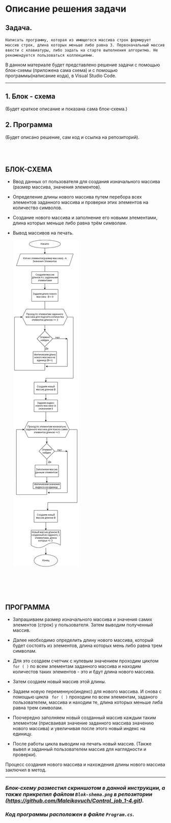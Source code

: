 # Описание решения задачи

## **Задача.**

    Написать программу, которая из имющегося массива строк формирует массив строк, длина которых меньше либо равна 3. Первоначальный массив ввести с клавиатуры, либо задать на старте выполнения алгоритма. Не рекомендуется пользоваться коллекциями.

В данном материале будет представлено решение задачи с помощью блок-схемы (приложена сама схема) и с помощью программы(написание кода), в Visual Studio Code.
___

## 1. Блок - схема

(Будет краткое описание и показана сама блок-схема.)

## 2. Программа

(Будет описано решение, сам код и ссылка на репозиторий).
<br/>
<br/>
<br/>
<br/>

   ## БЛОК-СХЕМА  
   
* Ввод данных от пользователя для создания изначального массива (размер массива, значения элементов).

* Определение длины нового массива путем перебора всех элементов заданного массива и проверки этих элементов на количество символов.

* Создание нового массива и заполнение его новыми элементами, длина которых меньше либо равна трём символам.

* Вывод массивов на печать.  

    ![algoritm](Blok-shema.png)

<br/>
<br/>
<br/>
<br/>


## ПРОГРАММА  

* Запрашиваем размер изначального массива и значения самих элементов (строк) у пользователя. Затем выводим полученный массив.

* Далее необходимо определить длину нового массива, который будет состоять из элементов, длина которых мень либо равна трем символам.

* Для это создаем счетчик с нулевым значением проходим циклом ``` for ( )``` по всем элементам заданного массива и находим количестов таких элементов - это и бдут длина нового массива.

* Затем создаем новый массив этой длины.

* Задаем новую переменную(индекс) для нового массива. И снова с помощью цикла ``` for ( )``` проходим по всем элементам, заданого пользователем, массива и находим те, длина которых меньше либа равна трем символам.

* Поочередно заполняем новый созданный массив каждым таким элементом (присваивая значение заданного массива значению нового массива) и увеличивая после этого новый индекс на единицу.

* После работы цикла выводим на печать новый массив. (Также вывел и заданный пользователем массив для наглядности и проверки).

Процесс создания нового массива и нахождения длины нового массива заключил в метод.
___

### *Блок-схему разместил скриншотом в данной инструкции, а также прикрепил файлом ```Blok-shema.png``` в репозитории (https://github.com/Maleikovuch/Control_job_1-4.git).*

### *Код программы расположен в файле ```Program.сs```.*
